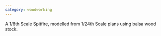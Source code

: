 ```yaml
---
category: woodworking
---
```

A 1/8th Scale Spitfire, modelled from 1/24th Scale plans using balsa wood stock.
